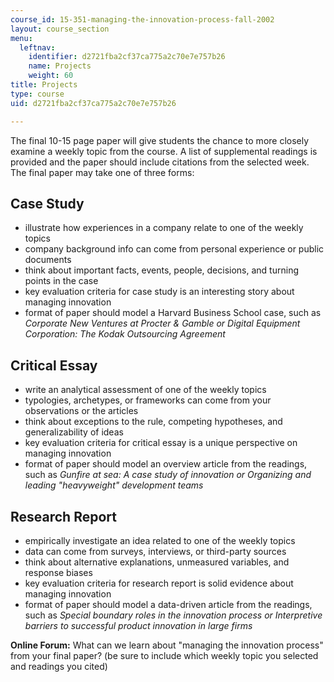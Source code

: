 ```yaml
---
course_id: 15-351-managing-the-innovation-process-fall-2002
layout: course_section
menu:
  leftnav:
    identifier: d2721fba2cf37ca775a2c70e7e757b26
    name: Projects
    weight: 60
title: Projects
type: course
uid: d2721fba2cf37ca775a2c70e7e757b26

---
```


The final 10-15 page paper will give students the chance to more closely examine a weekly topic from the course. A list of supplemental readings is provided and the paper should include citations from the selected week. The final paper may take one of three forms:

Case Study
----------

*   illustrate how experiences in a company relate to one of the weekly topics
*   company background info can come from personal experience or public documents
*   think about important facts, events, people, decisions, and turning points in the case
*   key evaluation criteria for case study is an interesting story about managing innovation
*   format of paper should model a Harvard Business School case, such as _Corporate New Ventures at Procter & Gamble or Digital Equipment Corporation: The Kodak Outsourcing Agreement_

Critical Essay
--------------

*   write an analytical assessment of one of the weekly topics
*   typologies, archetypes, or frameworks can come from your observations or the articles
*   think about exceptions to the rule, competing hypotheses, and generalizability of ideas
*   key evaluation criteria for critical essay is a unique perspective on managing innovation
*   format of paper should model an overview article from the readings, such as _Gunfire at sea: A case study of innovation or Organizing and leading "heavyweight" development teams_

Research Report
---------------

*   empirically investigate an idea related to one of the weekly topics
*   data can come from surveys, interviews, or third-party sources
*   think about alternative explanations, unmeasured variables, and response biases
*   key evaluation criteria for research report is solid evidence about managing innovation
*   format of paper should model a data-driven article from the readings, such as _Special boundary roles in the innovation process or Interpretive barriers to successful product innovation in large firms_

**Online Forum:** What can we learn about "managing the innovation process" from your final paper? (be sure to include which weekly topic you selected and readings you cited)